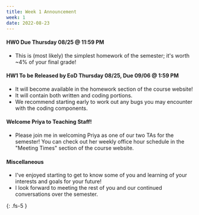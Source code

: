 ```yaml
---
title: Week 1 Announcement
week: 1
date: 2022-08-23
---
```


#### HW0 Due Thursday 08/25 @ 11:59 PM

- This is (most likely) the simplest homework of the semester; it's worth \~4% of your final grade!  

#### HW1 To be Released by EoD Thursday 08/25, Due 09/06 @ 1:59 PM

- It will become available in the homework section of the course website! 
- It will contain both written and coding portions. 
- We recommend starting early to work out any bugs you may encounter with the coding components.


#### Welcome Priya to Teaching Staff!

- Please join me in welcoming Priya as one of our two TAs for the semester! You can check out her weekly office hour schedule in the "Meeting Times" section of the course website.


#### Miscellaneous

- I've enjoyed starting to get to know some of you and learning of your interests and goals for your future! 
- I look forward to meeting the rest of you and our continued conversations over the semester.

{: .fs-5 }
